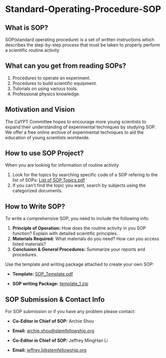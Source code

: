 # Standard-Operating-Procedure-SOP
## What is SOP?
  SOP(standard operating procedure) is a set of written instructions which describes the step-by-step process that must be taken to properly perform a scientific routine activity
  
## What can you get from reading SOPs?
  1. Procedures to operate an experiment.
  2. Procedures to build scientific equipment.
  3. Tutorials on using various tools.
  4. Professional physics knowledge.

## Motivation and Vision
  The CaYPT Committee hopes to encourage more young scientists to expand their understanding of experimental techniques by studying SOP. We offer a free online archive of experimental techniques to aid the education of young scientists worldwide.

## How to use SOP Project?
  When you are looking for information of routine activity
  1. Look for the topics by searching specific code of a SOP refering to the list of SOPs: [List of SOP Topics.pdf](https://github.com/CAYPTSOP/Standard-Operating-Procedure-SOP-/files/9947062/List.of.SOP.Topics.pdf)
  2. If you can't find the topic you want, search by subjects using the categorized documents.
  
## How to Write SOP?
  To write a comprehensive SOP, you need to include the following info:
1. **Principle of Operation:** How does the routine activity in you SOP function? Explain with detailed scientific principles.
2. **Materials Required:** What materials do you need? How can you access listed materials?
3. **Conclusion & General Procedures:** Summarize your reports and procedures.

Use the template and writing package attached to create your own SOP:

 * **Template:** [SOP_Template.pdf](https://github.com/CAYPTSOP/Standard-Operating-Procedure-SOP-/files/9610228/SOP_Template.pdf)

 * **SOP writing Package:** [template_1.zip](https://github.com/CAYPTSOP/Standard-Operating-Procedure-SOP-/files/9610240/template_1.zip)
 
 ## SOP Submission & Contact Info
For SOP submission or if you have any problem please contact:

* **Co-Editor in Chief of SOP:** Archie Shou

* **Email:** archie.shou@stemfellowship.org

* **Co-Editor in Chief of SOP:** Jeffrey MingHan Li

* **Email:** jeffrey.li@stemfellowship.org


 
